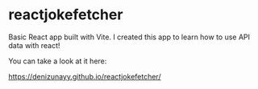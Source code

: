 # reactjokefetcher

Basic React app built with Vite. I created this app to learn how to use API data with react!

You can take a look at it here:

https://denizunayy.github.io/reactjokefetcher/
